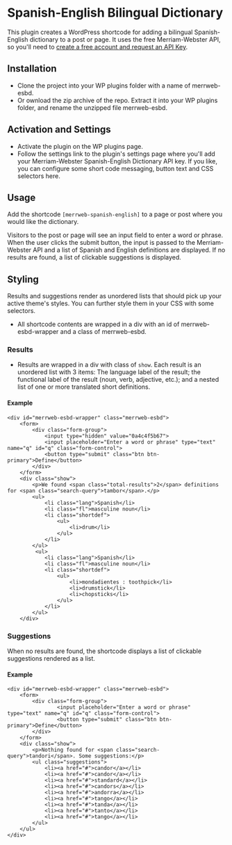 # Spanish-English Bilingual Dictionary

This plugin creates a WordPress shortcode for adding a bilingual Spanish-English dictionary to a post or page. 
It uses the free Merriam-Webster API, so you'll need to [create a free account and request an API Key](https://www.dictionaryapi.com/).

## Installation

* Clone the project into your WP plugins folder with a name of merrweb-esbd.
* Or ownload the zip archive of the repo. Extract it into your WP plugins folder, and rename the unzipped file merrweb-esbd.

## Activation and Settings

* Activate the plugin on the WP plugins page.
* Follow the settings link to the plugin's settings page where you'll add your Merriam-Webster Spanish-English Dictionary API key. If you like, you can configure some short code messaging, button text and CSS selectors here.

## Usage

Add the shortcode ```[merrweb-spanish-english]``` to a page or post where you would like the dictionary.

Visitors to the post or page will see an input field to enter a word or phrase. When the user clicks the submit button, the input is passed to the Merriam-Webster API and a list of Spanish and English definitions are displayed. If no results are found, a list of clickable suggestions is displayed.  

## Styling 

Results and suggestions render as unordered lists that should pick up your active theme's styles. You can further style them in your CSS with some selectors.

* All shortcode contents are wrapped in a div with an id of merrweb-esbd-wrapper and a class of merrweb-esbd.

### Results

* Results are wrapped in a div with class of ```show```. Each result is an unordered list with 3 items: The language label of the result; the functional label of the result (noun, verb, adjective, etc.); and a nested list of one or more translated short definitions.

#### Example

```
<div id="merrweb-esbd-wrapper" class="merrweb-esbd">
    <form>
        <div class="form-group">
            <input type="hidden" value="0a4c4f5b67">
            <input placeholder="Enter a word or phrase" type="text" name="q" id="q" class="form-control">
            <button type="submit" class="btn btn-primary">Define</button>
        </div>
    </form>
    <div class="show">
        <p>We found <span class="total-results">2</span> definitions for <span class="search-query">tambor</span>.</p>
        <ul>
            <li class="lang">Spanish</li>
            <li class="fl">masculine noun</li>
            <li class="shortdef">
                <ul>
                    <li>drum</li>
                </ul>
            </li>
        </ul>
         <ul>
            <li class="lang">Spanish</li>
            <li class="fl">masculine noun</li>
            <li class="shortdef">
                <ul>
                    <li>mondadientes : toothpick</li>
                    <li>drumstick</li>
                    <li>chopsticks</li>
                </ul>
            </li>
        </ul>
    </div>
```

### Suggestions

When no results are found, the shortcode displays a list of clickable suggestions rendered as a list.

#### Example 

```
<div id="merrweb-esbd-wrapper" class="merrweb-esbd">
    <form>
        <div class="form-group">
                <input placeholder="Enter a word or phrase" type="text" name="q" id="q" class="form-control">
                <button type="submit" class="btn btn-primary">Define</button>
        </div>
    </form>
    <div class="show">
        <p>Nothing found for <span class="search-query">tandori</span>. Some suggestions:</p>
        <ul class="suggestions">
            <li><a href="#">candor</a></li>
            <li><a href="#">candor</a></li>
            <li><a href="#">standard</a></li>
            <li><a href="#">candors</a></li>
            <li><a href="#">andorra</a></li>
            <li><a href="#">tango</a></li>
            <li><a href="#">tanda</a></li>
            <li><a href="#">tanto</a></li>
            <li><a href="#">tango</a></li>
        </ul>
    </ul>
</div>
```




